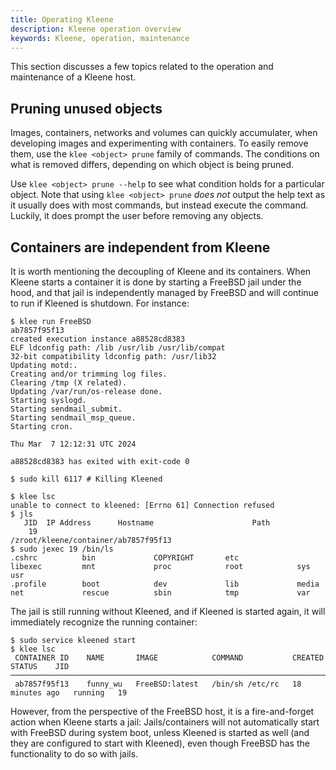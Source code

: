 ```yaml
---
title: Operating Kleene
description: Kleene operation overview
keywords: Kleene, operation, maintenance
---
```


This section discusses a few topics related to the operation and maintenance of a
Kleene host.

## Pruning unused objects

Images, containers, networks and volumes can quickly accumulater,
when developing images and experimenting with containers. To easily remove them,
use the `klee <object> prune` family of commands. The conditions on what is
removed differs, depending on which object is being pruned.

Use `klee <object> prune --help` to see what condition holds for a particular
object. Note that using `klee <object> prune` *does not* output the help text as
it usually does with most commands, but instead execute the command. Luckily, it
does prompt the user before removing any objects.

## Containers are independent from Kleene

It is worth mentioning the decoupling of Kleene and its containers.
When Kleene starts a container it is done by starting a FreeBSD jail under the hood,
and that jail is independently managed by FreeBSD and will continue to run if
Kleened is shutdown. For instance:

```console
$ klee run FreeBSD
ab7857f95f13
created execution instance a88528cd8383
ELF ldconfig path: /lib /usr/lib /usr/lib/compat
32-bit compatibility ldconfig path: /usr/lib32
Updating motd:.
Creating and/or trimming log files.
Clearing /tmp (X related).
Updating /var/run/os-release done.
Starting syslogd.
Starting sendmail_submit.
Starting sendmail_msp_queue.
Starting cron.

Thu Mar  7 12:12:31 UTC 2024

a88528cd8383 has exited with exit-code 0

$ sudo kill 6117 # Killing Kleened

$ klee lsc
unable to connect to kleened: [Errno 61] Connection refused
$ jls
   JID  IP Address      Hostname                      Path
    19                                                /zroot/kleene/container/ab7857f95f13
$ sudo jexec 19 /bin/ls
.cshrc          bin             COPYRIGHT       etc             libexec         mnt             proc            root            sys             usr
.profile        boot            dev             lib             media           net             rescue          sbin            tmp             var
```

The jail is still running without Kleened, and if Kleened is started again, it will
immediately recognize the running container:

```console
$ sudo service kleened start
$ klee lsc
 CONTAINER ID    NAME       IMAGE            COMMAND           CREATED          STATUS    JID
──────────────────────────────────────────────────────────────────────────────────────────────
 ab7857f95f13    funny_wu   FreeBSD:latest   /bin/sh /etc/rc   18 minutes ago   running   19
```

However, from the perspective of the FreeBSD host, it is a fire-and-forget
action when Kleene starts a jail: Jails/containers will not automatically start with
FreeBSD during system boot, unless Kleened is started as well (and they are
configured to start with Kleened), even though FreeBSD has the functionality
to do so with jails.
